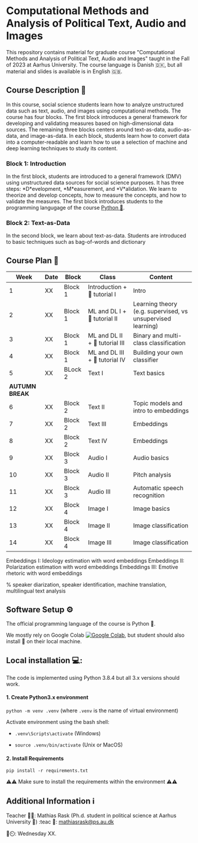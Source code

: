 # Computational Methods and Analysis of Political Text, Audio and Images
This repository contains material for graduate course "Computational Methods and Analysis of Political Text, Audio and Images" taught in the Fall of 2023 at Aarhus University. The course language is Danish 🇩🇰, but all material and slides is available is in English 🇬🇧. 


<h2 align="left" id="description">Course Description 📅</h2>
In this course, social science students learn how to analyze unstructured data such as text, audio, and images using computational methods. The course has four blocks. The first block introduces a general framework for developing and validating measures based on high-dimensional data sources. The remaining three blocks centers around text-as-data, audio-as-data, and image-as-data. In each block, students learn how to convert data into a computer-readable and learn how to use a selection of machine and deep learning techniques to study its content. 


<h3 align="left" id="block1">Block 1: Introduction</h3>
In the first block, students are introduced to a general framework (DMV) using unstructured data sources for social science purposes. It has three steps: *D*evelopment, *M*easurement, and *V*alidation. We learn to theorize and develop concepts, how to measure the concepts, and how to validate the measures. The first block introduces students to the programming langugage of the course <a href="https://www.python.org/" target="_top">Python 🐍</a>.
 

<h3 align="left" id="block2">Block 2: Text-as-Data</h3>
In the second block, we learn about text-as-data. Students are introduced to basic techniques such as bag-of-words and dictionary


<h2 align="left" id="description">Course Plan 📅</h2>



| Week  | Date | Block  | Class | Content | 
|---|----|---|---|---|
| 1  |  XX  | Block 1  | Introduction + 🐍 tutorial I | Intro |
| 2  |  XX  | Block 1  | ML and DL I + 🐍 tutorial II | Learning theory (e.g. supervised, vs unsupervised learning) |  
| 3  |  XX  | Block 1  |ML and DL II + 🐍 tutorial III | Binary and multi-class classification|  
| 4  |  XX  | Block 1  |ML and DL III + 🐍 tutorial IV | Building your own classifier |  
| 5  |  XX  | BLock 2  | Text I | Text basics|  
| **AUTUMN BREAK**  |  |   |  |  
| 6  |  XX  | Block 2 | Text II | Topic models and intro to embeddings |  
| 7  |  XX  | Block 2 | Text III | Embeddings |  
| 8  |  XX  | Block 2 | Text IV | Embeddings |  
| 9  |  XX  | Block 3 | Audio I | Audio basics |  
| 10  |  XX  | Block 3 | Audio II | Pitch analysis |  
| 11  |  XX  | Block 3  | Audio III | Automatic speech recognition |  
| 12  |  XX  | Block 4  | Image I | Image basics |  
| 13 |  XX  |   Block 4  | Image II | Image classification |  
| 14 |  XX  |   Block 4  | Image III | Image classification |  



Embeddings I: Ideology estimation with word embeddings
Embeddings II: Polarization estimation with word embeddings
Embeddings III: Emotive rhetoric with word embeddings


%
speaker diarization, speaker identification, machine translation, multilingual text analysis


<h2 align="left" id="setup">Software Setup ⚙️</h2>
The official programming language of the course is Python 🐍. 

We mostly rely on Google Colab [![Google Colab](https://colab.research.google.com/assets/colab-badge.svg)](), but student should also install :snake: on their local machine. 

<h2 align="left" id="local">Local installation 💻:</h2>

The code is implemented using Python 3.8.4 but all 3.x versions should work.

#### 1. Create Python3.x environment

`python -m venv .venv` (where `.venv` is the name of virtual environment)

Activate environment using the bash shell:

* `.venv\Scripts\activate` (Windows)

*  `source .venv/bin/activate` (Unix or MacOS)


#### 2. Install Requirements


`pip install -r requirements.txt`

⚠️⚠️ Make sure to install the requirements within the environment ⚠️⚠️


<h2 align="left" id="setup">Additional Information ℹ️</h2>

Teacher 👨‍🏫: Mathias Rask (Ph.d. student in political science at Aarhus University 🏫)
:teac
📧: mathiasrask@ps.au.dk

🏣⏲️: Wednesday XX. 


